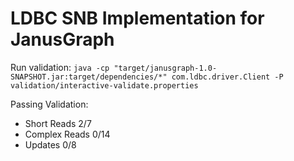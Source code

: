 # LDBC SNB Implementation for JanusGraph

Run validation:
`java -cp "target/janusgraph-1.0-SNAPSHOT.jar:target/dependencies/*" com.ldbc.driver.Client -P validation/interactive-validate.properties`

Passing Validation:
+ Short Reads 2/7
+ Complex Reads 0/14
+ Updates 0/8